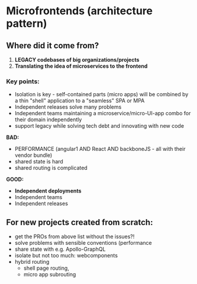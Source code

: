 # Microfrontends (architecture pattern)

## Where did it come from?

1. **LEGACY codebases of big organizations/projects**
2. **Translating the idea of microservices to the frontend** 

### Key points:

- Isolation is key - self-contained parts (micro apps) will be combined by a thin "shell" application to a "seamless" SPA or MPA
- Independent releases solve many problems
- Independent teams maintaining a microservice/micro-UI-app combo for their domain independently
- support legacy while solving tech debt and innovating with new code

**BAD:** 

- PERFORMANCE (angular1 AND React AND backboneJS - all with their vendor bundle)
- shared state is hard
- shared routing is complicated

**GOOD:**

- **Independent deployments**
- Independent teams
- Independent releases

## For new projects created from scratch:

- get the PROs from above list without the issues?!
- solve problems with sensible conventions (performance
- share state with e.g. Apollo-GraphQL
- isolate but not too much: webcomponents
- hybrid routing
    - shell page routing,
    - micro app subrouting
